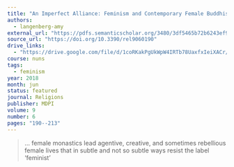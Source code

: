 ```yaml
---
title: "An Imperfect Alliance: Feminism and Contemporary Female Buddhist Monasticisms"
authors:
  - langenberg-amy
external_url: "https://pdfs.semanticscholar.org/3480/3df5465b72b6243ef92d60d65a2883b34d60.pdf"
source_url: "https://doi.org/10.3390/rel9060190"
drive_links:
  - "https://drive.google.com/file/d/1coRKakPgUkWpW4IRTb78UaxfxIeiXACr/view?usp=drivesdk"
course: nuns
tags:
  - feminism
year: 2018
month: jun
status: featured
journal: Religions
publisher: MDPI
volume: 9
number: 6
pages: "190--213"
---
```


> … female monastics lead agentive, creative, and sometimes rebellious female lives that in subtle and not so subtle ways resist the label ‘feminist’
